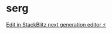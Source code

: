 # serg

[Edit in StackBlitz next generation editor ⚡️](https://stackblitz.com/~/github.com/serhwin/serg)